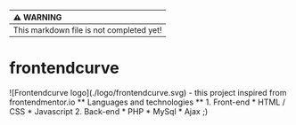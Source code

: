 | :warning: WARNING          |
|:---------------------------|
| This markdown file is not completed yet! |

<h1>frontendcurve</h1>
![Frontendcurve logo](./logo/frontendcurve.svg)
- this project inspired from frontendmentor.io
** Languages and technologies **
1. Front-end
* HTML / CSS
* Javascript
2. Back-end
* PHP
* MySql
* Ajax ;)
